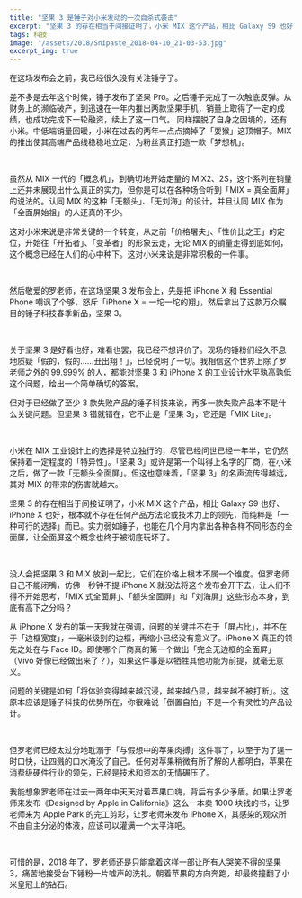 ```yaml
---
title: "坚果 3 是锤子对小米发动的一次自杀式袭击"
excerpt: "坚果 3 的存在相当于间接证明了，小米 MIX 这个产品，相比 Galaxy S9 也好、iPhone X 也好，根本就不存在任何产品方法论或技术力上的领先，而纯粹是「一种可行的选择」而已。实力弱如锤子，也能在几个月内拿出各种各样不同形态的全面屏，让全面屏这个概念也终于被彻底玩坏了。"
tags: 科技
image: "/assets/2018/Snipaste_2018-04-10_21-03-53.jpg"
excerpt_img: true
---
```


在这场发布会之前，我已经很久没有关注锤子了。

差不多是去年这个时候，锤子发布了坚果 Pro。之后锤子完成了一次触底反弹。从财务上的濒临破产，到迅速在一年内推出两款坚果手机，销量上取得了一定的成绩，也成功完成下一轮融资，续上了这一口气。
同样摆脱了自身之困境的，还有小米。中低端销量回暖，小米在过去的两年一点点摘掉了「耍猴」这顶帽子。MIX 的推出使其高端产品线稳稳地立足，为粉丝真正打造一款「梦想机」。

<br>

虽然从 MIX 一代的「概念机」，到确切地开始走量的 MIX2、2S，这个系列在销量上还并未展现出什么真正的实力，但你是可以在各种场合听到「MIX = 真全面屏」的说法的。认同 MIX 的这种「无额头」、「无刘海」的设计，并且认同 MIX 作为「全面屏始祖」的人还真的不少。

这对小米来说是非常关键的一个转变，从之前「价格屠夫」、「性价比之王」的定位，开始往「开拓者」、「变革者」的形象去走，无论 MIX 的销量走得到底如何，这个概念已经在人们的心中种下。这对小米来说是非常积极的一件事。

<br>

然后敬爱的罗老师，在这场坚果 3 发布会上，先是把 iPhone X 和 Essential Phone 嘲讽了个够，怒斥「iPhone X = 一坨一坨的翔」，然后拿出了这款万众瞩目的锤子科技春季新品，坚果 3。

<br>

关于坚果 3 是好看也好，难看也罢，我已经不想评价了。现场的锤粉们经久不息地质疑「假的，假的……丑出翔！」，已经说明了一切。我相信这个世界上除了罗老师之外的 99.999% 的人，都能对坚果 3 和 iPhone X 的工业设计水平孰高孰低这个问题，给出一个简单确切的答案。

但对于已经做了至少 3 款失败产品的锤子科技来说，再多一款失败产品本不是什么关键问题。但坚果 3 错就错在，它不止是「坚果 3」，它还是「MIX Lite」。

<br>

小米在 MIX 工业设计上的选择是特立独行的，尽管已经问世已经一年半，它仍然保持着一定程度的「特异性」。「坚果 3」或许是第一个叫得上名字的厂商，在小米之后，做了一款「无额头全面屏」。但这也意味着，「坚果 3」的名声流传得越远，其对 MIX 的带来的伤害就越大。

坚果 3 的存在相当于间接证明了，小米 MIX 这个产品，相比 Galaxy S9 也好、iPhone X 也好，根本就不存在任何产品方法论或技术力上的领先，而纯粹是「一种可行的选择」而已。实力弱如锤子，也能在几个月内拿出各种各样不同形态的全面屏，让全面屏这个概念也终于被彻底玩坏了。

<br>

没人会把坚果 3 和 MIX 放到一起比，它们在价格上根本不属一个维度。但罗老师自己不能闭嘴，仿佛一秒钟不提 iPhone X 就没法将这个发布会开下去，让人们不得不开始思考，「MIX 式全面屏」、「额头全面屏」和「刘海屏」这些形态本身，到底有高下之分吗？

从 iPhone X 发布的第一天我就在强调，问题的关键并不在于「屏占比」，并不在于「边框宽度」，一毫米级别的边框，再缩小已经没有意义了。iPhone X 真正的领先之处在与 Face ID。即使哪个厂商真的第一个做出「完全无边框的全面屏」（Vivo 好像已经做出来了？），如果这件事是以牺牲其他功能为前提，就毫无意义。

问题的关键是如何「将体验变得越来越沉浸，越来越凸显，越来越不被打断」。这原本应该是锤子科技的优势所在，你很难说「倒置自拍」不是一个有灵性的产品设计。

<br>

但罗老师已经太过分地耽溺于「与假想中的苹果肉搏」这件事了，以至于为了逞一时口快，让四溅的口水淹没了自己。任何对苹果稍微有所了解的人都明白，苹果在消费级硬件行业的领先，已经是技术和资本的无情碾压了。

我能想象罗老师在过去一两年中天天对着苹果口嗨，背后有多少矛盾。如果让罗老师来发布《Designed by Apple in California》这么一本卖 1000 块钱的书，让罗老师来为 Apple Park 的完工剪彩，让罗老师来发布 iPhone X，其感染的观众所不由自主分泌的体液，应该可以灌满一个太平洋吧。

<br>

可惜的是，2018 年了，罗老师还是只能拿着这样一部让所有人哭笑不得的坚果 3，痛苦地接受台下锤粉一片嘘声的洗礼。朝着苹果的方向奔跑，却最终撞翻了小米皇冠上的钻石。